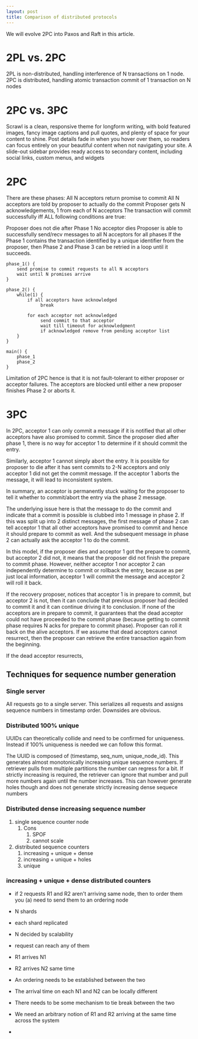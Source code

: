 ```yaml
---
layout: post
title: Comparison of distributed protocols
---
```


We will evolve 2PC into Paxos and Raft in this article.

<!-- more -->

# 2PL vs. 2PC

2PL is non-distributed, handling interference of N transactions on 1 node.
2PC is distributed, handling atomic transaction commit of 1 transaction on N nodes

# 2PC vs. 3PC

Scrawl is a clean, responsive theme for longform writing, with bold featured images, fancy image captions and pull quotes, and plenty of space for your content to shine. Post details fade in when you hover over them, so readers can focus entirely on your beautiful content when not navigating your site. A slide-out sidebar provides ready access to secondary content, including social links, custom menus, and widgets

# 2PC

There are these phases:
All N acceptors return promise to commit
All N acceptors are told by proposer to actually do the commit
Proposer gets N acknowledgements, 1 from each of N acceptors
The transaction will commit successfully iff ALL following conditions are true:

Proposer does not die after Phase 1
No acceptor dies
Proposer is able to successfully send/recv messages to all N acceptors for all phases
If the Phase 1 contains the transaction identified by a unique identifier from the proposer, then Phase 2 and Phase 3 can be retried in a loop until it succeeds.

```
phase_1() {
    send promise to commit requests to all N acceptors
    wait until N promises arrive
}
 
phase_2() {
    while(1) {
        if all acceptors have acknowledged
             break
 
        for each acceptor not acknowledged
             send commit to that acceptor
             wait till timeout for acknowledgment
             if acknowledged remove from pending acceptor list
    }
}
 
main() {
    phase_1
    phase_2
}
```

Limitation of 2PC hence is that it is not fault-tolerant to either proposer or acceptor failures. The acceptors are blocked until either a new proposer finishes Phase 2 or aborts it.

# 3PC

In 2PC, acceptor 1 can only commit a message if it is notified that all other acceptors have also promised to commit. Since the proposer died after phase 1, there is no way for acceptor 1 to determine if it should commit the entry.

Similarly, acceptor 1 cannot simply abort the entry. It is possible for proposer to die after it has sent commits to 2-N acceptors and only acceptor 1 did not get the commit message. If the acceptor 1 aborts the message, it will lead to inconsistent system.

In summary, an acceptor is permanently stuck waiting for the proposer to tell it whether to commit/abort the entry via the phase 2 message.

The underlying issue here is that the message to do the commit and indicate that a commit is possible is clubbed into 1 message in phase 2. If this was split up into 2 distinct messages, the first message of phase 2 can tell acceptor 1 that all other acceptors have promised to commit and hence it should prepare to commit as well. And the subsequent message in phase 2 can actually ask the acceptor 1 to do the commit.

In this model, if the proposer dies and acceptor 1 got the prepare to commit, but acceptor 2 did not, it means that the proposer did not finish the prepare to commit phase. However, neither acceptor 1 nor acceptor 2 can independently determine to commit or rollback the entry, because as per just local information, acceptor 1 will commit the message and acceptor 2 will roll it back.

If the recovery proposer, notices that acceptor 1 is in prepare to commit, but acceptor 2 is not, then it can conclude that previous proposer had decided to commit it and it can continue driving it to conclusion. If none of the acceptors are in prepare to commit, it guarantees that the dead acceptor could not have proceeded to the commit phase (because getting to commit phase requires N acks for prepare to commit phase). Proposer can roll it back on the alive acceptors. If we assume that dead acceptors cannot resurrect, then the proposer can retrieve the entire transaction again from the beginning.

If the dead acceptor resurrects,

## Techniques for sequence number generation

### Single server

All requests go to a single server. This serializes all requests and assigns sequence numbers in timestamp order. Downsides are obvious.

### Distributed 100% unique

UUIDs can theoretically collide and need to be confirmed for uniqueness. Instead if 100% uniqueness is needed we can follow this format.

The UUID is composed of (timestamp, seq_num, unique_node_id). This generates almost monotonically increasing unique sequence numbers. If retriever pulls from multiple partitions the number can regress for a bit. If strictly increasing is required, the retriever can ignore that number and pull more numbers again until the number increases. This can however generate holes though and does not generate strictly increasing dense sequece numbers

### Distributed dense increasing sequence number

1. single sequence counter node
   1. Cons
      1. SPOF
      2. cannot scale
2. distributed sequence counters
   1. increasing + unique + dense
   2. increasing + unique + holes
   3. unique

### increasing + unique + dense distributed counters

* if 2 requests R1 and R2 aren't arriving same node, then to order them you (a) need to send them to an ordering node

* N shards
* each shard replicated
* N decided by scalability
* request can reach any of them
* R1 arrives N1
* R2 arrives N2 same time
* An ordering needs to be established between the two
* The arrival time on each N1 and N2 can be locally different
* There needs to be some mechanism to tie break between the two
* We need an arbitrary notion of R1 and R2 arriving at the same time across the system
* 